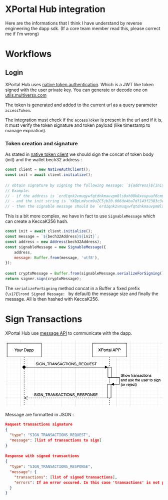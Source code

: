 # XPortal Hub integration

Here are the informations that I think I have understand by reverse engineering the dapp sdk. (If a core team member read this, please correct me if I'm wrong)

# Workflows

## Login

XPortal Hub uses [native token authentication](https://github.com/multiversx/mx-sdk-js-native-auth-client). Which is a JWT like token signed with the user private key. You can generate or decode one on [utils.multiversx.com](https://utils.multiversx.com/auth?network=devnet)

The token is generated and added to the current url as a query parameter `accessToken`.

The integration must check if the `accessToken` is present in the url and if it is, it must verify the token signature and token payload (like timestamp to manage expiration).

### Token creation and signature

As stated in [native token client](https://github.com/multiversx/mx-sdk-js-native-auth-client) we should sign the concat of token body (init) and the wallet bech32 address : 

```js
const client = new NativeAuthClient();
const init = await client.initialize();

// obtain signature by signing the following message: `${address}${init}`
// Example:
// - if the address is `erd1qnk2vmuqywfqtdnkmauvpm8ls0xh00k8xeupuaf6cm6cd4rx89qqz0ppgl`
// - and the init string is `YXBpLmVscm9uZC5jb20.066de4ba7df143f2383c3e0cd7ef8eeaf13375d1123ec8bafcef9f7908344b0f.86400.e30`
// - then the signable message should be `erd1qnk2vmuqywfqtdnkmauvpm8ls0xh00k8xeupuaf6cm6cd4rx89qqz0ppgl066de4ba7df143f2383c3e0cd7ef8eeaf13375d1123ec8bafcef9f7908344b0f.86400.e30`
```

This is a bit more complex, we have in fact to use `SignableMessage` which can create a KeccaK256 hash.

```js
const init = await client.initialize();
const message = `${bech32Address}${init}`;
const address = new Address(bech32Address);
const signableMessage = new SignableMessage({
    address,
    message: Buffer.from(message, 'utf8'),
});

const cryptoMessage = Buffer.from(signableMessage.serializeForSigning().toString('hex'), "hex");
return signer.sign(cryptoMessage);
```

The `serializeForSigning` method concat in a Buffer a fixed prefix (`\x17Elrond Signed Message:
` by default) the message size and finally the message.
All is then hashed with KeccaK256.

# Sign Transactions

XPortal Hub use [message API](https://developer.mozilla.org/en-US/docs/Web/API/Window/postMessage) to communicate with the dapp.

![Transactions workflow](./workflows_sign_transactions.png)

Message are formatted in JSON :
```json
Request transactions signature
{
  "type": "SIGN_TRANSACTIONS_REQUEST",
  "message": [list of transactions to sign]
}

Response with signed transactions
{
  "type": "SIGN_TRANSACTIONS_RESPONSE",
  "message": {
    "transactions": [list of signed transactions],
    "errors": If an error occured. In this case 'transactions' is not present
  }
}
```